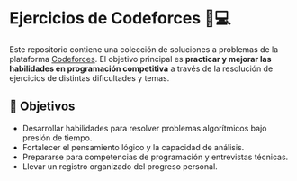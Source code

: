 # Ejercicios de Codeforces 🧠💻

Este repositorio contiene una colección de soluciones a problemas de la plataforma [Codeforces](https://codeforces.com/). El objetivo principal es **practicar y mejorar las habilidades en programación competitiva** a través de la resolución de ejercicios de distintas dificultades y temas.

## 📌 Objetivos

- Desarrollar habilidades para resolver problemas algorítmicos bajo presión de tiempo.
- Fortalecer el pensamiento lógico y la capacidad de análisis.
- Prepararse para competencias de programación y entrevistas técnicas.
- Llevar un registro organizado del progreso personal.
